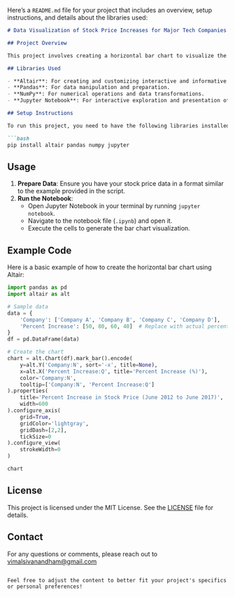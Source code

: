 Here’s a `README.md` file for your project that includes an overview, setup instructions, and details about the libraries used:

```markdown
# Data Visualization of Stock Price Increases for Major Tech Companies

## Project Overview

This project involves creating a horizontal bar chart to visualize the percent increase in stock prices from June 2012 to June 2017 for four major tech companies. The chart uses vertical grid lines to enhance readability and facilitate comparison between companies.

## Libraries Used

- **Altair**: For creating and customizing interactive and informative visualizations.
- **Pandas**: For data manipulation and preparation.
- **NumPy**: For numerical operations and data transformations.
- **Jupyter Notebook**: For interactive exploration and presentation of the visualization.

## Setup Instructions

To run this project, you need to have the following libraries installed. You can install them using pip:

```bash
pip install altair pandas numpy jupyter
```

## Usage

1. **Prepare Data**: Ensure you have your stock price data in a format similar to the example provided in the script.
2. **Run the Notebook**:
   - Open Jupyter Notebook in your terminal by running `jupyter notebook`.
   - Navigate to the notebook file (`.ipynb`) and open it.
   - Execute the cells to generate the bar chart visualization.

## Example Code

Here is a basic example of how to create the horizontal bar chart using Altair:

```python
import pandas as pd
import altair as alt

# Sample data
data = {
    'Company': ['Company A', 'Company B', 'Company C', 'Company D'],
    'Percent Increase': [50, 80, 60, 40]  # Replace with actual percent increase values
}
df = pd.DataFrame(data)

# Create the chart
chart = alt.Chart(df).mark_bar().encode(
    y=alt.Y('Company:N', sort='-x', title=None),
    x=alt.X('Percent Increase:Q', title='Percent Increase (%)'),
    color='Company:N',
    tooltip=['Company:N', 'Percent Increase:Q']
).properties(
    title='Percent Increase in Stock Price (June 2012 to June 2017)',
    width=600
).configure_axis(
    grid=True,
    gridColor='lightgray',
    gridDash=[2,2],
    tickSize=0
).configure_view(
    strokeWidth=0
)

chart
```

## License

This project is licensed under the MIT License. See the [LICENSE](LICENSE) file for details.

## Contact

For any questions or comments, please reach out to vimalsivanandham@gmail.com
```

Feel free to adjust the content to better fit your project's specifics or personal preferences!
